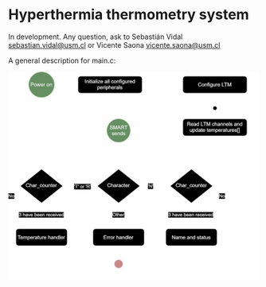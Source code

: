 # Hyperthermia thermometry system

In development. Any question, ask to Sebastián Vidal <sebastian.vidal@usm.cl> or Vicente Saona <vicente.saona@usm.cl>

A general description for main.c:

![A main loop reading the temperatures, and SMART messages are handled via interruption](STM_LTM.svg)